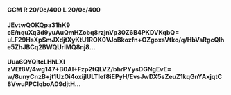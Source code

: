 #### GCM R 20/0c/400 L 20/0c/400
**JEvtwQOKQpa31hK9**<br/>**cE/nquXq3d9yuAuQmHZobq8rzjnVp30Z6B4PKDVKqbQ=**<br/>**uLF29HsXpSmJXdjtXyKtU1ROK0VJoBkozfn+OZgoxsVtko/q/HbVsRgcQlhe5ZhJBCq2BWQUrlMQ8nj8...**<br/><br/>
**Uua6QYQitcLHhLXl**<br/>**zVEf8V/4wg147+B0AI+Fzp2tQLVZ/bhrPYysDGNgEvE=**<br/>**w/8unyCnzB+jt1UzOi4oxijIULTIef8iEPyH/EvsJwDX5sZeuZ1kqGnYAxjqtC8VwuPPCIqboA09djtH...**